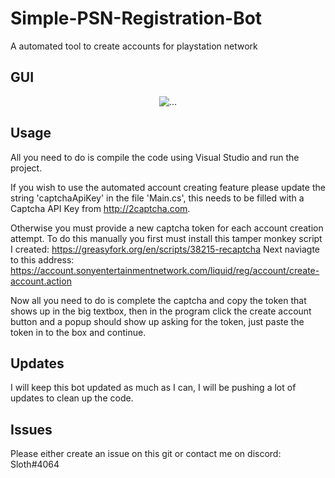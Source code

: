 # Simple-PSN-Registration-Bot
A automated tool to create accounts for playstation network

## GUI
<p align="center">
<img alt="..." src="https://i.imgur.com/BidCLWz.png" />
</p>

## Usage
All you need to do is compile the code using Visual Studio and run the project.

If you wish to use the automated account creating feature please update the string 'captchaApiKey' in the file 'Main.cs', this needs to be filled with a Captcha API Key from http://2captcha.com.

Otherwise you must provide a new captcha token for each account creation attempt.
To do this manually you first must install this tamper monkey script I created: https://greasyfork.org/en/scripts/38215-recaptcha
Next naviagte to this address: https://account.sonyentertainmentnetwork.com/liquid/reg/account/create-account.action

Now all you need to do is complete the captcha and copy the token that shows up in the big textbox, then in the program click the create account button and a popup should show up asking for the token, just paste the token in to the box and continue.

## Updates
I will keep this bot updated as much as I can, I will be pushing a lot of updates to clean up the code.

## Issues
Please either create an issue on this git or contact me on discord: Sloth#4064
